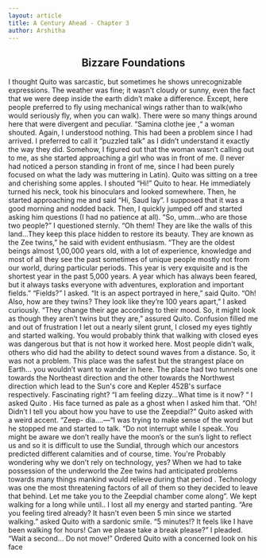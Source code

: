 ```yaml
---
layout: article
title: A Century Ahead - Chapter 3
author: Arshitha
---
```


<h2 style="text-align: center;">Bizzare Foundations</h2>

I thought Quito was sarcastic, but sometimes he shows unrecognizable expressions. The weather was fine; it wasn't cloudy or sunny, even the fact that we were deep inside the earth didn’t make a difference. Except, here people preferred to fly using mechanical wings rather than to walk(who would seriously fly, when you can walk). There were so many things around here that were divergent and peculiar. 
“Samina clothe jee ,“ a woman shouted. Again, I understood nothing. This had been a problem since I had arrived. I preferred to call it  “puzzled talk” as I didn’t understand it exactly the way they did. Somehow, I figured out that the woman wasn’t calling out to me, as she started approaching a girl who was in front of me. (I never had noticed a person standing in front of me, since I had been purely focused on what the lady was muttering in Latin).
Quito was sitting on a tree and cherishing some apples. I shouted “Hi!” Quito to hear. He immediately turned his neck, took his binoculars and looked somewhere. Then, he started approaching me and said “Hi, Saud lay”.  I supposed that it was a good morning and nodded back. 
Then, I quickly jumped off and started asking him questions (I had no patience at all). “So, umm…who are those two people?” I questioned sternly. “Oh them! They are like the walls of this land...They keep this place hidden to restore its beauty. They are known as the Zee twins,” he said with evident enthusiasm.
“They are the oldest beings almost 1,00,000 years old, with a lot of experience, knowledge and most of all they see the past sometimes of unique people mostly not from our world, during particular periods. This year is very exquisite and is the shortest year in the past 5,000 years. A year which has always been feared, but it always tasks everyone with adventures, exploration and important fields.”
 “Fields?” I asked.
“It is an aspect portrayed in here,” said Quito.
“Oh! Also, how are they twins? They look like they’re 100 years apart,” I asked curiously.
“They change their age according to their mood. So, it might look as though they aren’t twins but they are,” assured Quito.
 Confusion filled me and out of frustration I let out a nearly silent grunt, I closed my eyes tightly and started walking. You would probably think that walking with closed eyes was dangerous but that is not how it worked here. Most people didn’t walk, others who did had the ability to detect sound waves from a distance. So, it was not a problem. This place was the safest but the strangest place on Earth... you wouldn’t want to wander in here. The place had two tunnels one towards the Northeast direction and the other towards the Northwest direction which lead to the Sun's core and Kepler 452B's surface respectively. Fascinating right?
“I am feeling dizzy...What time is it now? “ I asked Quito . His face turned as pale as a ghost when I asked him that.
“Oh! Didn’t I tell you about how you have to use the Zeepdial?” Quito asked with a weird accent. 
“Zeep- dia….—“I was trying to make sense of the word but he stopped me and started to talk.
 “Do not interrupt while I speak..You might be aware we don’t really have the moon’s or the sun’s light to reflect us and so it is difficult to  use the Sundial, through which our ancestors predicted different calamities and of course, time. You're Probably wondering why we don’t rely on technology, yes? When we had to take possession of the underworld the Zee twins had anticipated problems towards many things mankind would relieve during that period . Technology was one the most threatening factors of all of them so they decided to leave that behind. Let me take you to the Zeepdial chamber come along”.
We kept walking for a long while until.. I lost all my energy and started panting. 
“Are you feeling tired already? It hasn’t even been 5 min since we started walking.” asked Quito with a sardonic smile.
 “5 minutes!? It feels like I have been walking for hours! Can we please take a break please?” I pleaded.
 “Wait a second... Do not move!” Ordered Quito with a concerned look on his face